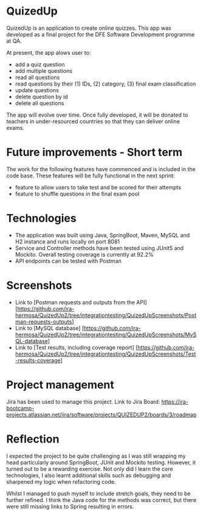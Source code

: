 # QuizedUp

QuizedUp is an application to create online quizzes. This app was developed as a final project for the DFE Software Development programme at QA.

At present, the app alows user to:
- add a quiz question
- add multiple questions
- read all questions
- read questions by their (1) IDs, (2) category, (3) final exam classification
- update questions
- delete question by id
- delete all questions

The app will evolve over time. Once fully developed, it will be donated to teachers in under-resourced countries so that they can deliver online exams.

# Future improvements - Short term
The work for the following features have commenced and is included in the code base. These features will be fully functional in the next sprint:
- feature to allow users to take test and be scored for their attempts
- feature to shuffle questions in the final exam pool

# Technologies
- The application was built using Java, SpringBoot, Maven, MySQL and H2 instance and runs locally on port 8081
- Service and Controller methods have been tested using JUnit5 and Mockito. Overall testing coverage is currently at 92.2%
- API endpoints can be tested with Postman

# Screenshots
- Link to [Postman requests and outputs from the API] [https://github.com/ira-hermosa/QuizedUp2/tree/integrationtesting/QuizedUpScreenshots/Postman-requests-outputs]
- Link to [MySQL database] [https://github.com/ira-hermosa/QuizedUp2/tree/integrationtesting/QuizedUpScreenshots/MySQL-database]
- Link to [Test results, including coverage report] [https://github.com/ira-hermosa/QuizedUp2/tree/integrationtesting/QuizedUpScreenshots/Test-results-coverage]

# Project management
Jira has been used to manage this project. Link to Jira Board: https://ira-bootcamp-projects.atlassian.net/jira/software/projects/QUIZEDUP2/boards/3/roadmap

# Reflection
I expected the project to be quite challenging as I was still wrapping my head particularly around SpringBoot, JUnit and Mockito testing. However, it turned out to be a rewarding exercise. Not only did I learn the core technologies, I also learnt additional skills such as debugging and sharpened my logic when refactoring code.

Whilst I managed to push myself to include stretch goals, they need to be further refined. I think the Java code for the methods was correct, but there were still missing links to Spring resulting in errors.



